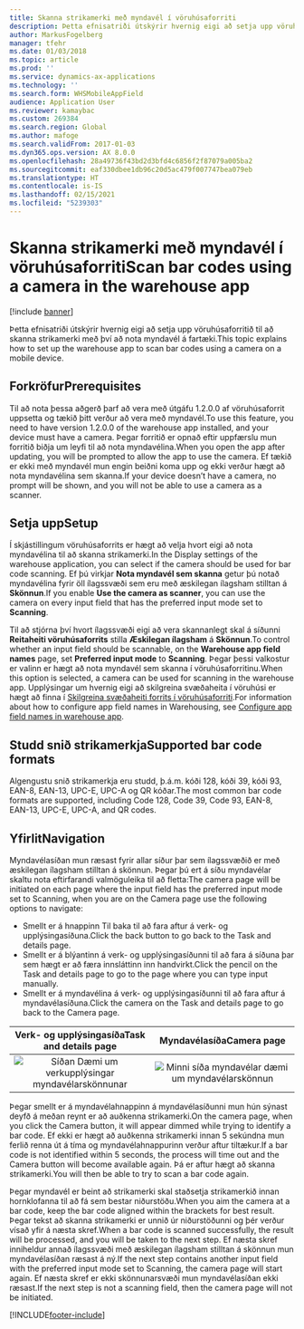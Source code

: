 ```yaml
---
title: Skanna strikamerki með myndavél í vöruhúsaforriti
description: Þetta efnisatriði útskýrir hvernig eigi að setja upp vöruhúsaforritið til að skanna strikamerki með því að nota myndavél á fartæki.
author: MarkusFogelberg
manager: tfehr
ms.date: 01/03/2018
ms.topic: article
ms.prod: ''
ms.service: dynamics-ax-applications
ms.technology: ''
ms.search.form: WHSMobileAppField
audience: Application User
ms.reviewer: kamaybac
ms.custom: 269384
ms.search.region: Global
ms.author: mafoge
ms.search.validFrom: 2017-01-03
ms.dyn365.ops.version: AX 8.0.0
ms.openlocfilehash: 28a49736f43bd2d3bfd4c6856f2f87079a005ba2
ms.sourcegitcommit: eaf330dbee1db96c20d5ac479f007747bea079eb
ms.translationtype: HT
ms.contentlocale: is-IS
ms.lasthandoff: 02/15/2021
ms.locfileid: "5239303"
---
```

# <a name="scan-bar-codes-using-a-camera-in-the-warehouse-app"></a><span data-ttu-id="2e944-103">Skanna strikamerki með myndavél í vöruhúsaforriti</span><span class="sxs-lookup"><span data-stu-id="2e944-103">Scan bar codes using a camera in the warehouse app</span></span>

[!include [banner](../includes/banner.md)]

<span data-ttu-id="2e944-104">Þetta efnisatriði útskýrir hvernig eigi að setja upp vöruhúsaforritið til að skanna strikamerki með því að nota myndavél á fartæki.</span><span class="sxs-lookup"><span data-stu-id="2e944-104">This topic explains how to set up the warehouse app to scan bar codes using a camera on a mobile device.</span></span> 

## <a name="prerequisites"></a><span data-ttu-id="2e944-105">Forkröfur</span><span class="sxs-lookup"><span data-stu-id="2e944-105">Prerequisites</span></span>
<span data-ttu-id="2e944-106">Til að nota þessa aðgerð þarf að vera með útgáfu 1.2.0.0 af vöruhúsaforrit uppsetta og tækið þitt verður að vera með myndavél.</span><span class="sxs-lookup"><span data-stu-id="2e944-106">To use this feature, you need to have version 1.2.0.0 of the warehouse app installed, and your device must have a camera.</span></span> <span data-ttu-id="2e944-107">Þegar forritið er opnað eftir uppfærslu mun forritið biðja um leyfi til að nota myndavélina.</span><span class="sxs-lookup"><span data-stu-id="2e944-107">When you open the app after updating, you will be prompted to allow the app to use the camera.</span></span> <span data-ttu-id="2e944-108">Ef tækið er ekki með myndavél mun engin beiðni koma upp og ekki verður hægt að nota myndavélina sem skanna.</span><span class="sxs-lookup"><span data-stu-id="2e944-108">If your device doesn’t have a camera, no prompt will be shown, and you will not be able to use a camera as a scanner.</span></span> 

## <a name="setup"></a><span data-ttu-id="2e944-109">Setja upp</span><span class="sxs-lookup"><span data-stu-id="2e944-109">Setup</span></span>
<span data-ttu-id="2e944-110">Í skjástillingum vöruhúsaforrits er hægt að velja hvort eigi að nota myndavélina til að skanna strikamerki.</span><span class="sxs-lookup"><span data-stu-id="2e944-110">In the Display settings of the warehouse application, you can select if the camera should be used for bar code scanning.</span></span> <span data-ttu-id="2e944-111">Ef þú virkjar **Nota myndavél sem skanna** getur þú notað myndavélina fyrir öll ílagssvæði sem eru með æskilegan ílagsham stilltan á **Skönnun**.</span><span class="sxs-lookup"><span data-stu-id="2e944-111">If you enable **Use the camera as scanner**, you can use the camera on every input field that has the preferred input mode set to **Scanning**.</span></span> 

<span data-ttu-id="2e944-112">Til að stjórna því hvort ílagssvæði eigi að vera skannanlegt skal á síðunni **Reitaheiti vöruhúsaforrits** stilla **Æskilegan ílagsham** á **Skönnun**.</span><span class="sxs-lookup"><span data-stu-id="2e944-112">To control whether an input field should be scannable, on the **Warehouse app field names** page, set **Preferred input mode** to **Scanning**.</span></span> <span data-ttu-id="2e944-113">Þegar þessi valkostur er valinn er hægt að nota myndavél sem skanna í vöruhúsaforritinu.</span><span class="sxs-lookup"><span data-stu-id="2e944-113">When this option is selected, a camera can be used for scanning in the warehouse app.</span></span> <span data-ttu-id="2e944-114">Upplýsingar um hvernig eigi að skilgreina svæðaheita í vöruhúsi er hægt að finna í [Skilgreina svæðaheiti forrits í vöruhúsaforriti](https://docs.microsoft.com/dynamics365/unified-operations/supply-chain/warehousing/configure-app-field-names-priorities-warehouse).</span><span class="sxs-lookup"><span data-stu-id="2e944-114">For information about how to configure app field names in Warehousing, see [Configure app field names in warehouse app](https://docs.microsoft.com/dynamics365/unified-operations/supply-chain/warehousing/configure-app-field-names-priorities-warehouse).</span></span>

## <a name="supported-bar-code-formats"></a><span data-ttu-id="2e944-115">Studd snið strikamerkja</span><span class="sxs-lookup"><span data-stu-id="2e944-115">Supported bar code formats</span></span>
<span data-ttu-id="2e944-116">Algengustu snið strikamerkja eru studd, þ.á.m. kóði 128, kóði 39, kóði 93, EAN-8, EAN-13, UPC-E, UPC-A og QR kóðar.</span><span class="sxs-lookup"><span data-stu-id="2e944-116">The most common bar code formats are supported, including Code 128, Code 39, Code 93, EAN-8, EAN-13, UPC-E, UPC-A, and QR codes.</span></span> 

## <a name="navigation"></a><span data-ttu-id="2e944-117">Yfirlit</span><span class="sxs-lookup"><span data-stu-id="2e944-117">Navigation</span></span>
<span data-ttu-id="2e944-118">Myndavélasíðan mun ræsast fyrir allar síður þar sem ílagssvæðið er með æskilegan ílagsham stilltan á skönnun. Þegar þú ert á síðu myndavélar skaltu nota eftirfarandi valmöguleika til að fletta:</span><span class="sxs-lookup"><span data-stu-id="2e944-118">The camera page will be initiated on each page where the input field has the preferred input mode set to Scanning, when you are on the Camera page use the following options to navigate:</span></span>
- <span data-ttu-id="2e944-119">Smellt er á hnappinn Til baka til að fara aftur á verk- og upplýsingasíðuna.</span><span class="sxs-lookup"><span data-stu-id="2e944-119">Click the back button to go back to the Task and details page.</span></span> 
- <span data-ttu-id="2e944-120">Smellt er á blýantinn á verk- og upplýsingasíðunni til að fara á síðuna þar sem hægt er að færa innsláttinn inn handvirkt.</span><span class="sxs-lookup"><span data-stu-id="2e944-120">Click the pencil on the Task and details page to go to the page where you can type input manually.</span></span>
- <span data-ttu-id="2e944-121">Smellt er á myndavélina á verk- og upplýsingasíðunni til að fara aftur á myndavélasíðuna.</span><span class="sxs-lookup"><span data-stu-id="2e944-121">Click the camera on the Task and details page to go back to the Camera page.</span></span> 

| <span data-ttu-id="2e944-122">Verk- og upplýsingasíða</span><span class="sxs-lookup"><span data-stu-id="2e944-122">Task and details page</span></span> | <span data-ttu-id="2e944-123">Myndavélasíða</span><span class="sxs-lookup"><span data-stu-id="2e944-123">Camera page</span></span> | 
| :---------------------: | :--------------------: |
| ![Síðan Dæmi um verkupplýsingar myndavélarskönnunar](./media/camera-scanning-example-task-detail-page50.png)          | ![Minni síða myndavélar dæmi um myndavélarskönnun](./media/camera-scanning-example-camera-page50.png)          |

<span data-ttu-id="2e944-126">Þegar smellt er á myndavélahnappinn á myndavélasíðunni mun hún sýnast deyfð á meðan reynt er að auðkenna strikamerki.</span><span class="sxs-lookup"><span data-stu-id="2e944-126">On the camera page, when you click the Camera button, it will appear dimmed while trying to identify a bar code.</span></span> <span data-ttu-id="2e944-127">Ef ekki er hægt að auðkenna strikamerki innan 5 sekúndna mun ferlið renna út á tíma og myndavélahnappurinn verður aftur tiltækur.</span><span class="sxs-lookup"><span data-stu-id="2e944-127">If a bar code is not identified within 5 seconds, the process will time out and the Camera button will become available again.</span></span> <span data-ttu-id="2e944-128">Þá er aftur hægt að skanna strikamerki.</span><span class="sxs-lookup"><span data-stu-id="2e944-128">You will then be able to try to scan a bar code again.</span></span>

<span data-ttu-id="2e944-129">Þegar myndavél er beint að strikamerki skal staðsetja strikamerkið innan hornklofanna til að fá sem bestar niðurstöðu.</span><span class="sxs-lookup"><span data-stu-id="2e944-129">When you aim the camera at a bar code, keep the bar code aligned within the brackets for best result.</span></span> <span data-ttu-id="2e944-130">Þegar tekst að skanna strikamerki er unnið úr niðurstöðunni og þér verður vísað yfir á næsta skref.</span><span class="sxs-lookup"><span data-stu-id="2e944-130">When a bar code is scanned successfully, the result will be processed, and you will be taken to the next step.</span></span> <span data-ttu-id="2e944-131">Ef næsta skref inniheldur annað ílagssvæði með æskilegan ílagsham stilltan á skönnun mun myndavélasíðan ræsast á ný.</span><span class="sxs-lookup"><span data-stu-id="2e944-131">If the next step contains another input field with the preferred input mode set to Scanning, the camera page will start again.</span></span> <span data-ttu-id="2e944-132">Ef næsta skref er ekki skönnunarsvæði mun myndavélasíðan ekki ræsast.</span><span class="sxs-lookup"><span data-stu-id="2e944-132">If the next step is not a scanning field, then the camera page will not be initiated.</span></span>



[!INCLUDE[footer-include](../../includes/footer-banner.md)]